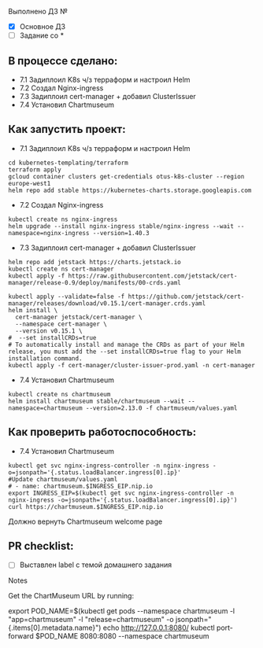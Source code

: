 Выполнено ДЗ №

- [x] Основное ДЗ
- [ ] Задание со \*

## В процессе сделано:

- 7.1 Задиплоил K8s ч/з терраформ и настроил Helm
- 7.2 Создал Nginx-ingress
- 7.3 Задиплоил cert-manager + добавил ClusterIssuer
- 7.4 Установил Chartmuseum

## Как запустить проект:

- 7.1 Задиплоил K8s ч/з терраформ и настроил Helm

```
cd kubernetes-templating/terraform
terraform apply
gcloud container clusters get-credentials otus-k8s-cluster --region europe-west1
helm repo add stable https://kubernetes-charts.storage.googleapis.com
```

- 7.2 Создал Nginx-ingress

```
kubectl create ns nginx-ingress
helm upgrade --install nginx-ingress stable/nginx-ingress --wait --namespace=nginx-ingress --version=1.40.3
```

- 7.3 Задиплоил cert-manager + добавил ClusterIssuer

```
helm repo add jetstack https://charts.jetstack.io
kubectl create ns cert-manager
kubectl apply -f https://raw.githubusercontent.com/jetstack/cert-manager/release-0.9/deploy/manifests/00-crds.yaml

kubectl apply --validate=false -f https://github.com/jetstack/cert-manager/releases/download/v0.15.1/cert-manager.crds.yaml
helm install \
  cert-manager jetstack/cert-manager \
  --namespace cert-manager \
  --version v0.15.1 \
#  --set installCRDs=true
# To automatically install and manage the CRDs as part of your Helm release, you must add the --set installCRDs=true flag to your Helm installation command.
kubectl apply -f cert-manager/cluster-issuer-prod.yaml -n cert-manager
```

- 7.4 Установил Chartmuseum

```
kubectl create ns chartmuseum
helm install chartmuseum stable/chartmuseum --wait --namespace=chartmuseum --version=2.13.0 -f chartmuseum/values.yaml
```

## Как проверить работоспособность:

- 7.4 Установил Chartmuseum

```
kubectl get svc nginx-ingress-controller -n nginx-ingress -o=jsonpath='{.status.loadBalancer.ingress[0].ip}'
#Update chartmuseum/values.yaml
# - name: chartmuseum.$INGRESS_EIP.nip.io
export INGRESS_EIP=$(kubectl get svc nginx-ingress-controller -n nginx-ingress -o=jsonpath='{.status.loadBalancer.ingress[0].ip}')
curl https://chartmuseum.$INGRESS_EIP.nip.io
```

Должно вернуть Chartmuseum welcome page

## PR checklist:

- [ ] Выставлен label с темой домашнего задания

Notes

Get the ChartMuseum URL by running:

export POD_NAME=$(kubectl get pods --namespace chartmuseum -l "app=chartmuseum" -l "release=chartmuseum" -o jsonpath="{.items[0].metadata.name}")
  echo http://127.0.0.1:8080/
  kubectl port-forward $POD_NAME 8080:8080 --namespace chartmuseum
